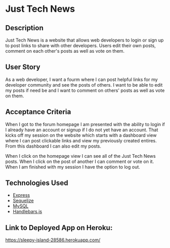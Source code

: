 # Just Tech News

## Description

Just Tech News is a website that allows web developers to login or sign up to post links to share with other developers. Users edit their own posts, comment on each other's posts as well as vote on them.

## User Story

As a web developer, I want a fourm where I can post helpful links for my developer community and see the posts of others. I want to be able to edit my posts if need be and I want to comment on others' posts as well as vote on them.

## Acceptance Criteria

When I got to the forum homepage I am presented with the ability to login if I already have an account or signup if I do not yet have an account. That kicks off my session on the website which starts with a dashboard view where I can post clickable links and view my previously created entires. From this dashboard I can also edit my posts.

When I click on the homepage view I can see all of the Just Tech News posts. When I click on the post of another I can comment or vote on it. When I am finished with my session I have the option to log out.

## Technologies Used

* [Express](https://expressjs.com/)
* [Sequelize](https://sequelize.org/)
* [MySQL](https://www.mysql.com/)
* [Handlebars.js](https://handlebarsjs.com/)

## Link to Deployed App on Heroku:

https://sleepy-island-28586.herokuapp.com/


